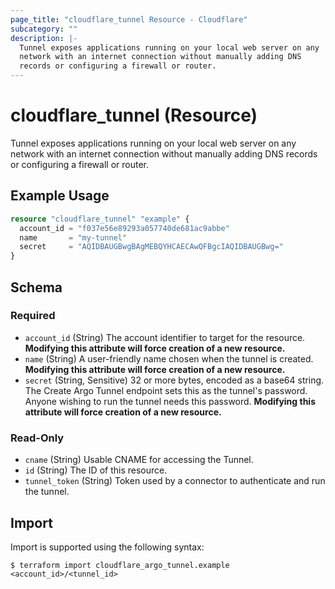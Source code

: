 ```yaml
---
page_title: "cloudflare_tunnel Resource - Cloudflare"
subcategory: ""
description: |-
  Tunnel exposes applications running on your local web server on any
  network with an internet connection without manually adding DNS
  records or configuring a firewall or router.
---
```


# cloudflare_tunnel (Resource)

Tunnel exposes applications running on your local web server on any
network with an internet connection without manually adding DNS
records or configuring a firewall or router.

## Example Usage

```terraform
resource "cloudflare_tunnel" "example" {
  account_id = "f037e56e89293a057740de681ac9abbe"
  name       = "my-tunnel"
  secret     = "AQIDBAUGBwgBAgMEBQYHCAECAwQFBgcIAQIDBAUGBwg="
}
```
<!-- schema generated by tfplugindocs -->
## Schema

### Required

- `account_id` (String) The account identifier to target for the resource. **Modifying this attribute will force creation of a new resource.**
- `name` (String) A user-friendly name chosen when the tunnel is created. **Modifying this attribute will force creation of a new resource.**
- `secret` (String, Sensitive) 32 or more bytes, encoded as a base64 string. The Create Argo Tunnel endpoint sets this as the tunnel's password. Anyone wishing to run the tunnel needs this password. **Modifying this attribute will force creation of a new resource.**

### Read-Only

- `cname` (String) Usable CNAME for accessing the Tunnel.
- `id` (String) The ID of this resource.
- `tunnel_token` (String) Token used by a connector to authenticate and run the tunnel.

## Import

Import is supported using the following syntax:

```shell
$ terraform import cloudflare_argo_tunnel.example <account_id>/<tunnel_id>
```
